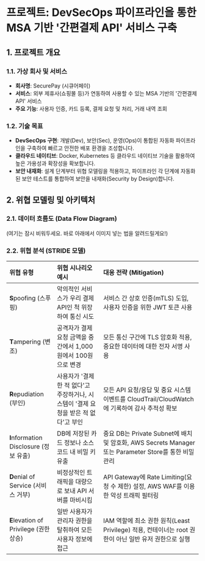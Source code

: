 # 프로젝트: DevSecOps 파이프라인을 통한 MSA 기반 '간편결제 API' 서비스 구축

## 1. 프로젝트 개요

### 1.1. 가상 회사 및 서비스
- **회사명**: SecurePay (시큐어페이)
- **서비스**: 외부 제휴사(쇼핑몰 등)가 연동하여 사용할 수 있는 MSA 기반의 '간편결제 API' 서비스
- **주요 기능**: 사용자 인증, 카드 등록, 결제 요청 및 처리, 거래 내역 조회

### 1.2. 기술 목표
- **DevSecOps 구현**: 개발(Dev), 보안(Sec), 운영(Ops)이 통합된 자동화 파이프라인을 구축하여 빠르고 안전한 배포 환경을 조성합니다.
- **클라우드 네이티브**: Docker, Kubernetes 등 클라우드 네이티브 기술을 활용하여 높은 가용성과 확장성을 확보합니다.
- **보안 내재화**: 설계 단계부터 위협 모델링을 적용하고, 파이프라인 각 단계에 자동화된 보안 테스트를 통합하여 보안을 내재화(Security by Design)합니다.

## 2. 위협 모델링 및 아키텍처

### 2.1. 데이터 흐름도 (Data Flow Diagram)
(여기는 잠시 비워두세요. 바로 아래에서 이미지 넣는 법을 알려드릴게요!)


### 2.2. 위협 분석 (STRIDE 모델)

| 위협 유형 | 위협 시나리오 예시 | 대응 전략 (Mitigation) |
| :--- | :--- | :--- |
| **S**poofing (스푸핑) | 악의적인 서비스가 우리 결제 API인 척 위장하여 통신 시도 | 서비스 간 상호 인증(mTLS) 도입, 사용자 인증을 위한 JWT 토큰 사용 |
| **T**ampering (변조) | 공격자가 결제 요청 금액을 중간에서 1,000원에서 100원으로 변경 | 모든 통신 구간에 TLS 암호화 적용, 중요한 데이터에 대한 전자 서명 사용 |
| **R**epudiation (부인) | 사용자가 '결제한 적 없다'고 주장하거나, 시스템이 '결제 요청을 받은 적 없다'고 부인 | 모든 API 요청/응답 및 중요 시스템 이벤트를 CloudTrail/CloudWatch에 기록하여 감사 추적성 확보 |
| **I**nformation Disclosure (정보 유출) | DB에 저장된 카드 정보나 소스코드 내 비밀 키 유출 | 중요 DB는 Private Subnet에 배치 및 암호화, AWS Secrets Manager 또는 Parameter Store를 통한 비밀 관리 |
| **D**enial of Service (서비스 거부) | 비정상적인 트래픽을 대량으로 보내 API 서버를 마비시킴 | API Gateway에 Rate Limiting(요청 수 제한) 설정, AWS WAF를 이용한 악성 트래픽 필터링 |
| **E**levation of Privilege (권한 상승) | 일반 사용자가 관리자 권한을 탈취하여 모든 사용자 정보에 접근 | IAM 역할에 최소 권한 원칙(Least Privilege) 적용, 컨테이너는 root 권한이 아닌 일반 유저 권한으로 실행 |
